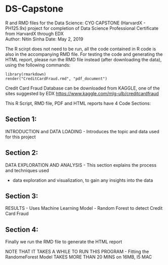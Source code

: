 # DS-Capstone

R and RMD files for the Data Science: CYO CAPSTONE (HarvardX - PH125.9x) project for 
completion of Data Science Professional Certificate from HarvardX through EDX               
Author: Nitin Sinha
Date: May 2, 2019
                                                                                           
The R scirpt does not need to be run, all the code contained in R code is also in the 
accompanying RMD file. For testing the code and generating the HTML report, please 
run the RMD file instead (after downloading the data), using the following commands:

``library(rmarkdown)``  
``render("CreditCardFraud.rmd", "pdf_document")``

Credit Card Fraud Database can be downloaded from KAGGLE, one of the sites suggested by EDX
https://www.kaggle.com/mlg-ulb/creditcardfraud

This R Script, RMD file, PDF and HTML reports have 4 Code Sections:
## Section 1:
INTRODUCTION and DATA LOADING - Introduces the topic and data used for this project

## Section 2:
DATA EXPLORATION AND ANALYSIS - This section explains the process and techniques used 
- data exploration and visualization, to gain any insights into the data

## Section 3:
RESULTS - Uses Machine Learning Model - Random Forest to detect Credit Card Fraud

## Section 4:
Finally we run the RMD file to generate the HTML report

NOTE THAT IT TAKES A WHILE TO RUN THIS PROGRAM - Fitting the RandomeForest Model
TAKES MORE THAN 20 MINS on 16MB, I5 MAC  



